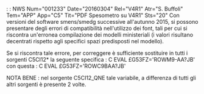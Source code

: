  :  : NWS Num="001233" Date="20160304" Rel="V4R1" Atr="S. Buffoli" Tem="APP" App="C5" Tit="PDF Spesometro su V4R1" Sts="20"
Con versioni del software smens/smedg successive all'autunno 2015, si possono presentare degli errori di compatibilità nell'utilizzo dei font, tali per cui si riscontra un'erronea compilazione dei modelli ministeriali (i valori risultano decentrati rispetto agli specifici spazi predisposti nel modello).

Se si riscontra tale errore, per correggere è sufficiente sostituire in tutti i sorgenti C5CI12\* la seguente specifica : 
C                   EVAL      £G53FZ='ROWM9-AA?JB'
con questa : 
C                   EVAL      £G53FZ='ROWC9BAA?JB'

NOTA BENE :  nel sorgente C5CI12_QNE tale variabile, a differenza di tutti gli altri sorgenti è presente 2 volte.
